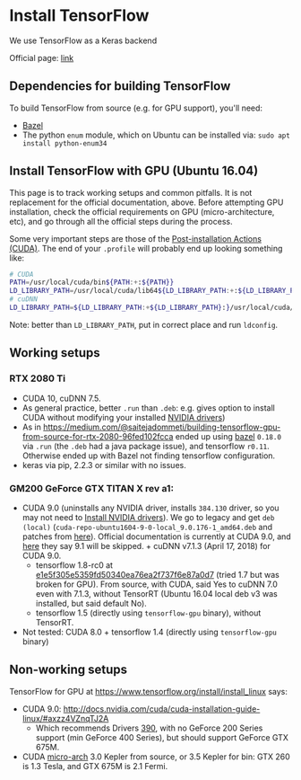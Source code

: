 # Install TensorFlow

We use TensorFlow as a Keras backend

Official page: [link](https://www.tensorflow.org/install/)

## Dependencies for building TensorFlow
To build TensorFlow from source (e.g. for GPU support), you'll need:
- [Bazel](install-bazel.md)
- The python `enum` module, which on Ubuntu can be installed via: ```sudo apt install python-enum34```

## Install TensorFlow with GPU (Ubuntu 16.04)

This page is to track working setups and common pitfalls. It is not replacement for the official documentation, above. Before attempting GPU installation, check the official requirements on GPU (micro-architecture, etc), and go through all the official steps during the process.

Some very important steps are those of the [Post-installation Actions (CUDA)](https://docs.nvidia.com/cuda/cuda-installation-guide-linux/index.html#post-installation-actions). The end of your `.profile` will probably end up looking something like:
```bash
# CUDA
PATH=/usr/local/cuda/bin${PATH:+:${PATH}}
LD_LIBRARY_PATH=/usr/local/cuda/lib64${LD_LIBRARY_PATH:+:${LD_LIBRARY_PATH}}
# cuDNN
LD_LIBRARY_PATH=${LD_LIBRARY_PATH:+${LD_LIBRARY_PATH}:}/usr/local/cuda/extras/CUPTI/lib64
```
Note: better than `LD_LIBRARY_PATH`, put in correct place and run `ldconfig`.

## Working setups

### RTX 2080 Ti
- CUDA 10, cuDNN 7.5.
- As general practice, better `.run` than `.deb`: e.g. gives option to install CUDA without modifying your installed [NVIDIA drivers](install-nvidia-drivers.md))
- As in https://medium.com/@saitejadommeti/building-tensorflow-gpu-from-source-for-rtx-2080-96fed102fcca ended up using [bazel](install-bazel.md) `0.18.0` via `.run` (the `.deb` had a java package issue), and tensorflow `r0.11`. Otherwise ended up with Bazel not finding tensorflow configuration.
- keras via pip, 2.2.3 or similar with no issues.

### GM200 GeForce GTX TITAN X rev a1:
- CUDA 9.0 (uninstalls any NVIDIA driver, installs `384.130` driver, so you may not need to [Install NVIDIA drivers](https://github.com/roboticslab-uc3m/installation-guides/blob/master/install-nvidia-drivers.md)). We go to legacy and get `deb (local)` (`cuda-repo-ubuntu1604-9-0-local_9.0.176-1_amd64.deb` and patches from [here](https://developer.nvidia.com/cuda-90-download-archive?target_os=Linux&target_arch=x86_64&target_distro=Ubuntu&target_version=1604&target_type=deblocal)). Official documentation is currently at CUDA 9.0, and [here](https://github.com/tensorflow/tensorflow/issues/16886#issuecomment-365108781) they say 9.1 will be skipped. + cuDNN v7.1.3 (April 17, 2018) for CUDA 9.0.
   - tensorflow 1.8-rc0 at [e1e5f305e5359fd50340ea76ea2f737f6e87a0d7](https://github.com/tensorflow/tensorflow/tree/e1e5f305e5359fd50340ea76ea2f737f6e87a0d7) (tried 1.7 but was broken for GPU). From source, with CUDA, said Yes to cuDNN 7.0 even with 7.1.3, without TensorRT (Ubuntu 16.04 local deb v3 was installed, but said default No).
   - tensorflow 1.5 (directly using `tensorflow-gpu` binary), without TensorRT.
- Not tested: CUDA 8.0 + tensorflow 1.4 (directly using `tensorflow-gpu` binary)

## Non-working setups
TensorFlow for GPU at https://www.tensorflow.org/install/install_linux says:
   - CUDA 9.0: http://docs.nvidia.com/cuda/cuda-installation-guide-linux/#axzz4VZnqTJ2A
      - Which recommends Drivers [390](http://www.nvidia.com/Download/driverResults.aspx/132530/en-us), with no GeForce 200 Series support (min GeForce 400 Series), but should support GeForce GTX 675M.
   - CUDA [micro-arch](https://en.wikipedia.org/wiki/CUDA#GPUs_supported) 3.0 Kepler from source, or 3.5 Kepler for bin: GTX 260 is 1.3 Tesla, and GTX 675M is 2.1 Fermi.

